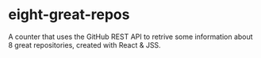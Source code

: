 # eight-great-repos
A counter that uses the GitHub REST API to retrive some information about 8 great repositories, created with React & JSS. 
